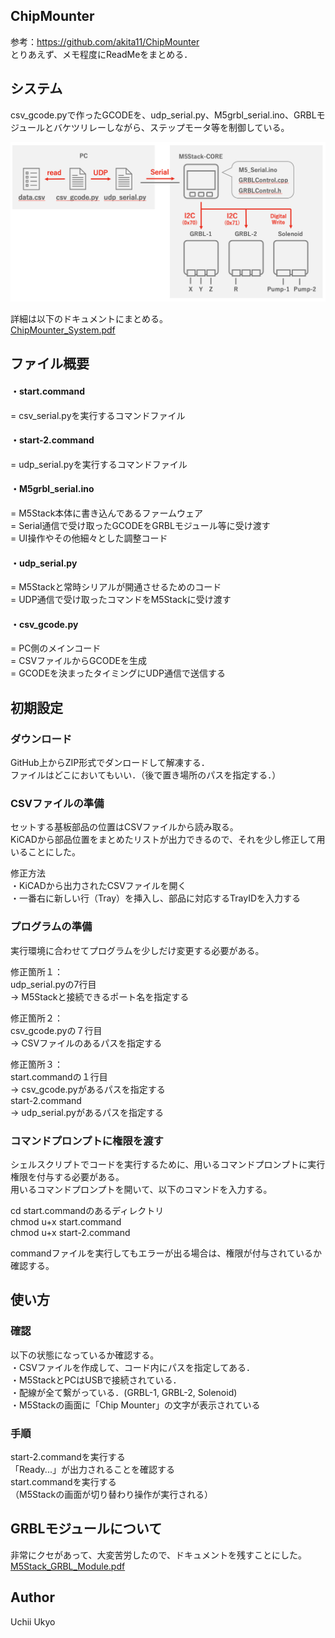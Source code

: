 ## ChipMounter
参考：https://github.com/akita11/ChipMounter  
とりあえず、メモ程度にReadMeをまとめる．  
  
## システム
csv_gcode.pyで作ったGCODEを、udp_serial.py、M5grbl_serial.ino、GRBLモジュールとバケツリレーしながら、ステップモータ等を制御している。  
  
<img src="https://github.com/uchii01ukyo/ChipMounter_uchii/blob/master/doc/System.png" width="700px">
  
詳細は以下のドキュメントにまとめる。  
[ChipMounter_System.pdf](https://github.com/uchii01ukyo/ChipMounter_uchii/blob/master/doc/ChipMounter%20System.pdf)
  
## ファイル概要
#### ・start.command  
   = csv_serial.pyを実行するコマンドファイル  
  
#### ・start-2.command  
   = udp_serial.pyを実行するコマンドファイル  
  
#### ・M5grbl_serial.ino  
   = M5Stack本体に書き込んであるファームウェア  
   = Serial通信で受け取ったGCODEをGRBLモジュール等に受け渡す  
   = UI操作やその他細々とした調整コード  
  
#### ・udp_serial.py  
 = M5Stackと常時シリアルが開通させるためのコード  
 = UDP通信で受け取ったコマンドをM5Stackに受け渡す  
  
#### ・csv_gcode.py  
   = PC側のメインコード  
   = CSVファイルからGCODEを生成  
   = GCODEを決まったタイミングにUDP通信で送信する  
  
## 初期設定
### ダウンロード
GitHub上からZIP形式でダンロードして解凍する．  
ファイルはどこにおいてもいい．（後で置き場所のパスを指定する．）  
  
### CSVファイルの準備
セットする基板部品の位置はCSVファイルから読み取る。  
KiCADから部品位置をまとめたリストが出力できるので、それを少し修正して用いることにした。  
  
修正方法  
・KiCADから出力されたCSVファイルを開く  
・一番右に新しい行（Tray）を挿入し、部品に対応するTrayIDを入力する  
  
### プログラムの準備
実行環境に合わせてプログラムを少しだけ変更する必要がある。  
  
修正箇所１：  
udp_serial.pyの7行目  
→ M5Stackと接続できるポート名を指定する  
  
修正箇所２：  
csv_gcode.pyの７行目  
→ CSVファイルのあるパスを指定する  
  
修正箇所３：  
start.commandの１行目  
→ csv_gcode.pyがあるパスを指定する  
start-2.command  
→ udp_serial.pyがあるパスを指定する  
  
### コマンドプロンプトに権限を渡す
シェルスクリプトでコードを実行するために、用いるコマンドプロンプトに実行権限を付与する必要がある。  
用いるコマンドプロンプトを開いて、以下のコマンドを入力する。  
  
cd start.commandのあるディレクトリ  
chmod u+x start.command  
chmod u+x start-2.command  
  
commandファイルを実行してもエラーが出る場合は、権限が付与されているか確認する。  
  
## 使い方
### 確認
以下の状態になっているか確認する。  
・CSVファイルを作成して、コード内にパスを指定してある．  
・M5StackとPCはUSBで接続されている．  
・配線が全て繋がっている．(GRBL-1, GRBL-2, Solenoid)  
・M5Stackの画面に「Chip Mounter」の文字が表示されている  
  
### 手順
start-2.commandを実行する  
「Ready...」が出力されることを確認する  
start.commandを実行する  
（M5Stackの画面が切り替わり操作が実行される）  
  
## GRBLモジュールについて
非常にクセがあって、大変苦労したので、ドキュメントを残すことにした。
[M5Stack_GRBL_Module.pdf](https://github.com/uchii01ukyo/ChipMounter_uchii/blob/master/doc/M5Stack%20GRBL%20Module.pdf)
  
## Author
Uchii Ukyo  
